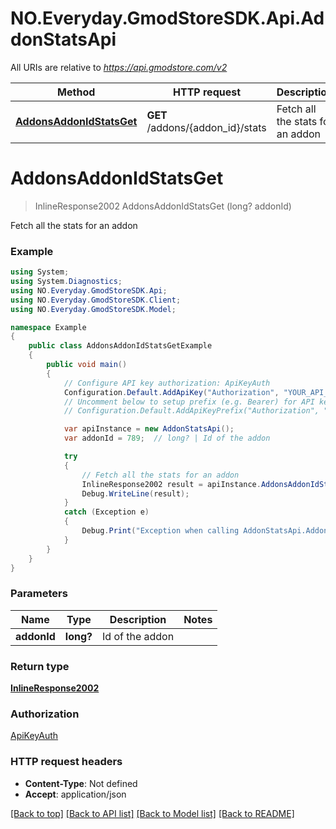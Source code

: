 # NO.Everyday.GmodStoreSDK.Api.AddonStatsApi

All URIs are relative to *https://api.gmodstore.com/v2*

Method | HTTP request | Description
------------- | ------------- | -------------
[**AddonsAddonIdStatsGet**](AddonStatsApi.md#addonsaddonidstatsget) | **GET** /addons/{addon_id}/stats | Fetch all the stats for an addon

<a name="addonsaddonidstatsget"></a>
# **AddonsAddonIdStatsGet**
> InlineResponse2002 AddonsAddonIdStatsGet (long? addonId)

Fetch all the stats for an addon

### Example
```csharp
using System;
using System.Diagnostics;
using NO.Everyday.GmodStoreSDK.Api;
using NO.Everyday.GmodStoreSDK.Client;
using NO.Everyday.GmodStoreSDK.Model;

namespace Example
{
    public class AddonsAddonIdStatsGetExample
    {
        public void main()
        {
            // Configure API key authorization: ApiKeyAuth
            Configuration.Default.AddApiKey("Authorization", "YOUR_API_KEY");
            // Uncomment below to setup prefix (e.g. Bearer) for API key, if needed
            // Configuration.Default.AddApiKeyPrefix("Authorization", "Bearer");

            var apiInstance = new AddonStatsApi();
            var addonId = 789;  // long? | Id of the addon

            try
            {
                // Fetch all the stats for an addon
                InlineResponse2002 result = apiInstance.AddonsAddonIdStatsGet(addonId);
                Debug.WriteLine(result);
            }
            catch (Exception e)
            {
                Debug.Print("Exception when calling AddonStatsApi.AddonsAddonIdStatsGet: " + e.Message );
            }
        }
    }
}
```

### Parameters

Name | Type | Description  | Notes
------------- | ------------- | ------------- | -------------
 **addonId** | **long?**| Id of the addon | 

### Return type

[**InlineResponse2002**](InlineResponse2002.md)

### Authorization

[ApiKeyAuth](../README.md#ApiKeyAuth)

### HTTP request headers

 - **Content-Type**: Not defined
 - **Accept**: application/json

[[Back to top]](#) [[Back to API list]](../README.md#documentation-for-api-endpoints) [[Back to Model list]](../README.md#documentation-for-models) [[Back to README]](../README.md)
